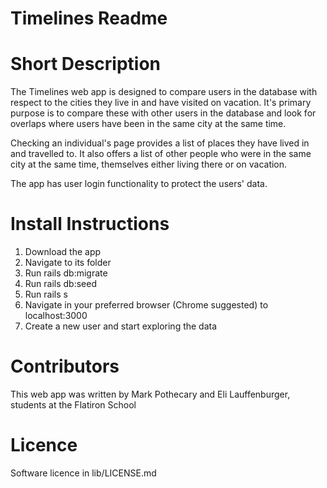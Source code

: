 # Timelines Readme

# Short Description

The Timelines web app is designed to compare users in the database with respect to the cities they live in and have visited on vacation. It's primary purpose is to compare these with other users in the database and look for overlaps where users have been in the same city at the same time.

Checking an individual's page provides a list of places they have lived in and travelled to. It also offers a list of other people who were in the same city at the same time, themselves either living there or on vacation.

The app has user login functionality to protect the users' data.

# Install Instructions

1. Download the app
2. Navigate to its folder
3. Run rails db:migrate
4. Run rails db:seed
5. Run rails s
6. Navigate in your preferred browser (Chrome suggested) to localhost:3000
7. Create a new user and start exploring the data

# Contributors

This web app was written by Mark Pothecary and Eli Lauffenburger, students at the Flatiron School

# Licence

Software licence in lib/LICENSE.md
